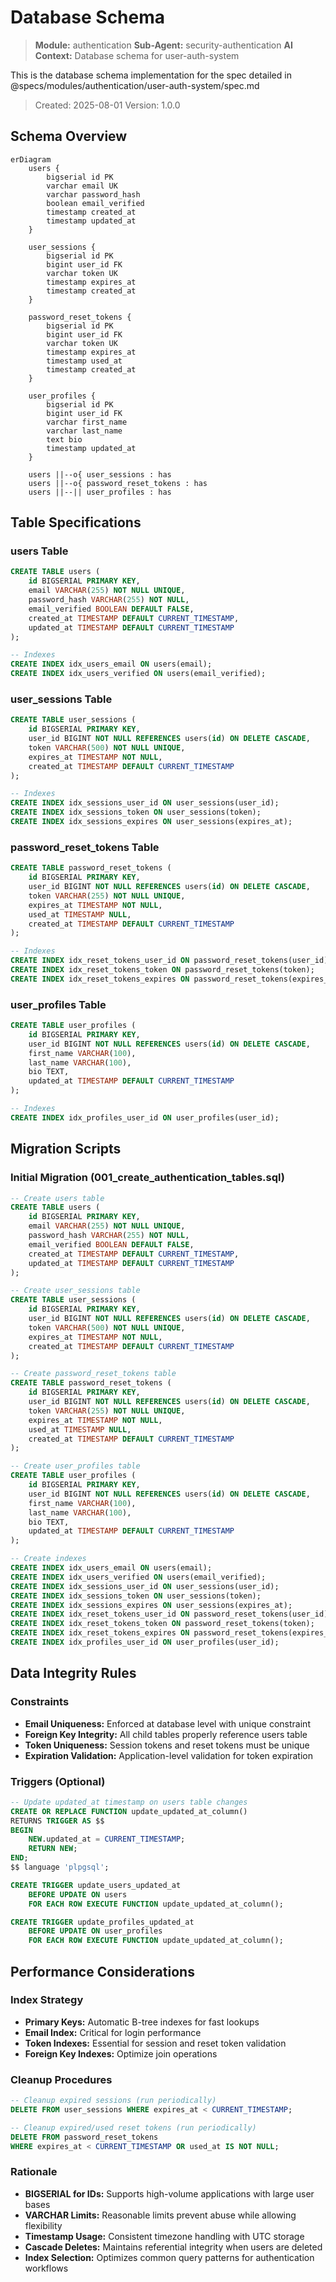 # Database Schema

> **Module:** authentication
> **Sub-Agent:** security-authentication
> **AI Context:** Database schema for user-auth-system

This is the database schema implementation for the spec detailed in @specs/modules/authentication/user-auth-system/spec.md

> Created: 2025-08-01
> Version: 1.0.0

## Schema Overview

```mermaid
erDiagram
    users {
        bigserial id PK
        varchar email UK
        varchar password_hash
        boolean email_verified
        timestamp created_at
        timestamp updated_at
    }
    
    user_sessions {
        bigserial id PK
        bigint user_id FK
        varchar token UK
        timestamp expires_at
        timestamp created_at
    }
    
    password_reset_tokens {
        bigserial id PK
        bigint user_id FK
        varchar token UK
        timestamp expires_at
        timestamp used_at
        timestamp created_at
    }
    
    user_profiles {
        bigserial id PK
        bigint user_id FK
        varchar first_name
        varchar last_name
        text bio
        timestamp updated_at
    }
    
    users ||--o{ user_sessions : has
    users ||--o{ password_reset_tokens : has
    users ||--|| user_profiles : has
```

## Table Specifications

### users Table
```sql
CREATE TABLE users (
    id BIGSERIAL PRIMARY KEY,
    email VARCHAR(255) NOT NULL UNIQUE,
    password_hash VARCHAR(255) NOT NULL,
    email_verified BOOLEAN DEFAULT FALSE,
    created_at TIMESTAMP DEFAULT CURRENT_TIMESTAMP,
    updated_at TIMESTAMP DEFAULT CURRENT_TIMESTAMP
);

-- Indexes
CREATE INDEX idx_users_email ON users(email);
CREATE INDEX idx_users_verified ON users(email_verified);
```

### user_sessions Table
```sql
CREATE TABLE user_sessions (
    id BIGSERIAL PRIMARY KEY,
    user_id BIGINT NOT NULL REFERENCES users(id) ON DELETE CASCADE,
    token VARCHAR(500) NOT NULL UNIQUE,
    expires_at TIMESTAMP NOT NULL,
    created_at TIMESTAMP DEFAULT CURRENT_TIMESTAMP
);

-- Indexes
CREATE INDEX idx_sessions_user_id ON user_sessions(user_id);
CREATE INDEX idx_sessions_token ON user_sessions(token);
CREATE INDEX idx_sessions_expires ON user_sessions(expires_at);
```

### password_reset_tokens Table
```sql
CREATE TABLE password_reset_tokens (
    id BIGSERIAL PRIMARY KEY,
    user_id BIGINT NOT NULL REFERENCES users(id) ON DELETE CASCADE,
    token VARCHAR(255) NOT NULL UNIQUE,
    expires_at TIMESTAMP NOT NULL,
    used_at TIMESTAMP NULL,
    created_at TIMESTAMP DEFAULT CURRENT_TIMESTAMP
);

-- Indexes
CREATE INDEX idx_reset_tokens_user_id ON password_reset_tokens(user_id);
CREATE INDEX idx_reset_tokens_token ON password_reset_tokens(token);
CREATE INDEX idx_reset_tokens_expires ON password_reset_tokens(expires_at);
```

### user_profiles Table
```sql
CREATE TABLE user_profiles (
    id BIGSERIAL PRIMARY KEY,
    user_id BIGINT NOT NULL REFERENCES users(id) ON DELETE CASCADE,
    first_name VARCHAR(100),
    last_name VARCHAR(100),
    bio TEXT,
    updated_at TIMESTAMP DEFAULT CURRENT_TIMESTAMP
);

-- Indexes
CREATE INDEX idx_profiles_user_id ON user_profiles(user_id);
```

## Migration Scripts

### Initial Migration (001_create_authentication_tables.sql)
```sql
-- Create users table
CREATE TABLE users (
    id BIGSERIAL PRIMARY KEY,
    email VARCHAR(255) NOT NULL UNIQUE,
    password_hash VARCHAR(255) NOT NULL,
    email_verified BOOLEAN DEFAULT FALSE,
    created_at TIMESTAMP DEFAULT CURRENT_TIMESTAMP,
    updated_at TIMESTAMP DEFAULT CURRENT_TIMESTAMP
);

-- Create user_sessions table
CREATE TABLE user_sessions (
    id BIGSERIAL PRIMARY KEY,
    user_id BIGINT NOT NULL REFERENCES users(id) ON DELETE CASCADE,
    token VARCHAR(500) NOT NULL UNIQUE,
    expires_at TIMESTAMP NOT NULL,
    created_at TIMESTAMP DEFAULT CURRENT_TIMESTAMP
);

-- Create password_reset_tokens table
CREATE TABLE password_reset_tokens (
    id BIGSERIAL PRIMARY KEY,
    user_id BIGINT NOT NULL REFERENCES users(id) ON DELETE CASCADE,
    token VARCHAR(255) NOT NULL UNIQUE,
    expires_at TIMESTAMP NOT NULL,
    used_at TIMESTAMP NULL,
    created_at TIMESTAMP DEFAULT CURRENT_TIMESTAMP
);

-- Create user_profiles table
CREATE TABLE user_profiles (
    id BIGSERIAL PRIMARY KEY,
    user_id BIGINT NOT NULL REFERENCES users(id) ON DELETE CASCADE,
    first_name VARCHAR(100),
    last_name VARCHAR(100),
    bio TEXT,
    updated_at TIMESTAMP DEFAULT CURRENT_TIMESTAMP
);

-- Create indexes
CREATE INDEX idx_users_email ON users(email);
CREATE INDEX idx_users_verified ON users(email_verified);
CREATE INDEX idx_sessions_user_id ON user_sessions(user_id);
CREATE INDEX idx_sessions_token ON user_sessions(token);
CREATE INDEX idx_sessions_expires ON user_sessions(expires_at);
CREATE INDEX idx_reset_tokens_user_id ON password_reset_tokens(user_id);
CREATE INDEX idx_reset_tokens_token ON password_reset_tokens(token);
CREATE INDEX idx_reset_tokens_expires ON password_reset_tokens(expires_at);
CREATE INDEX idx_profiles_user_id ON user_profiles(user_id);
```

## Data Integrity Rules

### Constraints
- **Email Uniqueness:** Enforced at database level with unique constraint
- **Foreign Key Integrity:** All child tables properly reference users table
- **Token Uniqueness:** Session tokens and reset tokens must be unique
- **Expiration Validation:** Application-level validation for token expiration

### Triggers (Optional)
```sql
-- Update updated_at timestamp on users table changes
CREATE OR REPLACE FUNCTION update_updated_at_column()
RETURNS TRIGGER AS $$
BEGIN
    NEW.updated_at = CURRENT_TIMESTAMP;
    RETURN NEW;
END;
$$ language 'plpgsql';

CREATE TRIGGER update_users_updated_at 
    BEFORE UPDATE ON users 
    FOR EACH ROW EXECUTE FUNCTION update_updated_at_column();

CREATE TRIGGER update_profiles_updated_at 
    BEFORE UPDATE ON user_profiles 
    FOR EACH ROW EXECUTE FUNCTION update_updated_at_column();
```

## Performance Considerations

### Index Strategy
- **Primary Keys:** Automatic B-tree indexes for fast lookups
- **Email Index:** Critical for login performance
- **Token Indexes:** Essential for session and reset token validation
- **Foreign Key Indexes:** Optimize join operations

### Cleanup Procedures
```sql
-- Cleanup expired sessions (run periodically)
DELETE FROM user_sessions WHERE expires_at < CURRENT_TIMESTAMP;

-- Cleanup expired/used reset tokens (run periodically)
DELETE FROM password_reset_tokens 
WHERE expires_at < CURRENT_TIMESTAMP OR used_at IS NOT NULL;
```

### Rationale
- **BIGSERIAL for IDs:** Supports high-volume applications with large user bases
- **VARCHAR Limits:** Reasonable limits prevent abuse while allowing flexibility
- **Timestamp Usage:** Consistent timezone handling with UTC storage
- **Cascade Deletes:** Maintains referential integrity when users are deleted
- **Index Selection:** Optimizes common query patterns for authentication workflows
